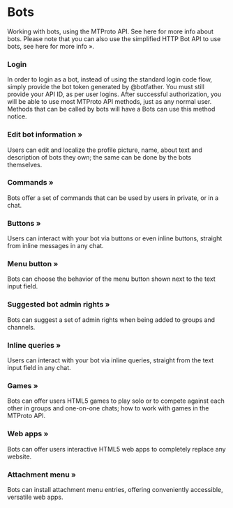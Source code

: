 # Bots
Working with bots, using the MTProto API.
See here for more info about bots.
Please note that you can also use the simplified HTTP Bot API to use bots, see here for more info ».
### Login
In order to login as a bot, instead of using the standard login code flow, simply provide the bot token generated by @botfather.
You must still provide your API ID, as per user logins.
After successful authorization, you will be able to use most MTProto API methods, just as any normal user.
Methods that can be called by bots will have a Bots can use this method notice.
### Edit bot information »
Users can edit and localize the profile picture, name, about text and description of bots they own; the same can be done by the bots themselves.
### Commands »
Bots offer a set of commands that can be used by users in private, or in a chat.
### Buttons »
Users can interact with your bot via buttons or even inline buttons, straight from inline messages in any chat.
### Menu button »
Bots can choose the behavior of the menu button shown next to the text input field.
### Suggested bot admin rights »
Bots can suggest a set of admin rights when being added to groups and channels.
### Inline queries »
Users can interact with your bot via inline queries, straight from the text input field in any chat.
### Games »
Bots can offer users HTML5 games to play solo or to compete against each other in groups and one-on-one chats; how to work with games in the MTProto API.
### Web apps »
Bots can offer users interactive HTML5 web apps to completely replace any website.
### Attachment menu »
Bots can install attachment menu entries, offering conveniently accessible, versatile web apps.

